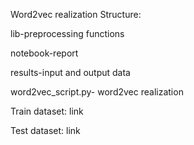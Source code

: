 Word2vec realization
Structure:

lib-preprocessing functions

notebook-report

results-input and output data

word2vec_script.py- word2vec realization

Train dataset: link

Test dataset: link

